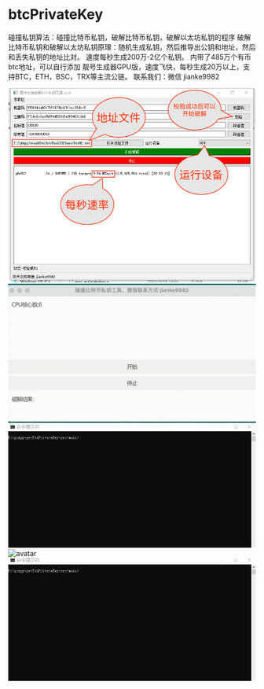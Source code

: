 # btcPrivateKey
碰撞私钥算法：碰撞比特币私钥，破解比特币私钥，破解以太坊私钥的程序
破解比特币私钥和破解以太坊私钥原理：随机生成私钥，然后推导出公钥和地址，然后和丢失私钥的地址比对。
速度每秒生成200万-2亿个私钥。
内带了485万个有币btc地址，可以自行添加
靓号生成器GPU版，速度飞快，每秒生成20万以上，支持BTC，ETH，BSC，TRX等主流公链。
联系我们：微信 jianke9982

![avatar](https://github.com/ninki51/btcPrivateKey/blob/main/start.png)
![avatar](https://github.com/ninki51/btcPrivateKey/blob/main/btcGui3.gif)
![avatar](https://github.com/ninki51/btcPrivateKey/blob/main/btc1.gif)
![avatar](https://camo.githubusercontent.com/6f27b86f0186de1651980c8ffd3a6f08c9f8e45825af0fe4e4ad803195b476c9/68747470733a2f2f692e6962622e636f2f4c7a3757584c682f6e65776274632e676966)
![avatar](https://github.com/ninki51/btcPrivateKey/blob/main/eth.gif)
